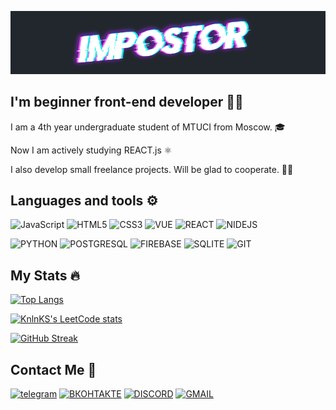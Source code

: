 ![HEADER](https://github.com/IMPOSTOR15/IMPOSTOR15/blob/main/assests/header_logo.png?raw=true)
## I'm beginner front-end developer 👨‍💻
I am a 4th year undergraduate student of MTUCI from Moscow. 🎓

Now I am actively studying REACT.js ⚛

I also develop small freelance projects. Will be glad to cooperate. ✍🏻
## Languages and tools ⚙️
![JavaScript](https://img.shields.io/badge/JavaScript-22272e?style=for-the-badge&logo=JavaScript)
![HTML5](https://img.shields.io/badge/HTML5-22272e?style=for-the-badge&logo=HTML5)
![CSS3](https://img.shields.io/badge/CSS3-22272e?style=for-the-badge&logo=CSS3&logoColor=blue)
![VUE](https://img.shields.io/badge/VUE3-22272e?style=for-the-badge&logo=vuedotjs)
![REACT](https://img.shields.io/badge/REACT-22272e?style=for-the-badge&logo=REACT)
![NIDEJS](https://img.shields.io/badge/node.js-22272e?style=for-the-badge&logo=node.js)

![PYTHON](https://img.shields.io/badge/PYTHON-22272e?style=for-the-badge&logo=PYTHON)
![POSTGRESQL](https://img.shields.io/badge/PostgreSQL-22272e?style=for-the-badge&logo=postgresql)
![FIREBASE](https://img.shields.io/badge/FIREBASE-22272e?style=for-the-badge&logo=FIREBASE)
![SQLITE](https://img.shields.io/badge/SQLight-22272e?style=for-the-badge&logo=sqlite)
![GIT](https://img.shields.io/badge/GIT-22272e?style=for-the-badge&logo=GIT)

## My Stats 🔥
[![Top Langs](https://github-readme-stats.vercel.app/api/top-langs/?username=IMPOSTOR15&layout=compact&theme=dark&bg_color=22272e)](https://github.com/anuraghazra/github-readme-stats)

[![KnlnKS's LeetCode stats](https://leetcode-stats-six.vercel.app/?username=dandr212&theme=dark)](https://github.com/KnlnKS/leetcode-stats)

[![GitHub Streak](https://github-readme-streak-stats.herokuapp.com/?user=IMPOSTOR15&theme=dark&background=22272e)](https://git.io/streak-stats)
## Contact Me 📲
[![telegram](https://img.shields.io/badge/telegram-22272e?style=for-the-badge&logo=telegram)](https://t.me/impostor15)
[![ВКОНТАКТЕ](https://img.shields.io/badge/ВКОНТАКТЕ-22272e?style=for-the-badge&logo=VK)](https://vk.com/ky4a_ha1i4ku)
[![DISCORD](https://img.shields.io/badge/DISCORD-22272e?style=for-the-badge&logo=discord)](https://discordapp.com/users/278535139653320705/)
[![GMAIL](https://img.shields.io/badge/EMAIL-22272e?style=for-the-badge&logo=gmail)](mailto:dandr212@gmail.com)

